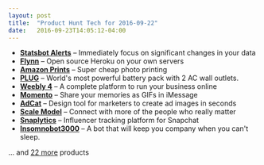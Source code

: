 ```yaml
---
layout: post
title:  "Product Hunt Tech for 2016-09-22"
date:   2016-09-23T14:05:12-04:00
---
```


* **[Statsbot Alerts](https://www.producthunt.com/tech/statsbot-alerts?utm_campaign=producthunt-api&utm_medium=api&utm_source=Application%3A+Daily+Digest+RSS+%28ID%3A+3202%29)** – Immediately focus on significant changes in your data
* **[Flynn](https://www.producthunt.com/tech/flynn?utm_campaign=producthunt-api&utm_medium=api&utm_source=Application%3A+Daily+Digest+RSS+%28ID%3A+3202%29)** – Open source Heroku on your own servers
* **[Amazon Prints](https://www.producthunt.com/tech/amazon-prints?utm_campaign=producthunt-api&utm_medium=api&utm_source=Application%3A+Daily+Digest+RSS+%28ID%3A+3202%29)** – Super cheap photo printing
* **[PLUG](https://www.producthunt.com/tech/plug-3?utm_campaign=producthunt-api&utm_medium=api&utm_source=Application%3A+Daily+Digest+RSS+%28ID%3A+3202%29)** – World's most powerful battery pack with 2 AC wall outlets.
* **[Weebly 4](https://www.producthunt.com/tech/weebly-4-2?utm_campaign=producthunt-api&utm_medium=api&utm_source=Application%3A+Daily+Digest+RSS+%28ID%3A+3202%29)** – A complete platform to run your business online
* **[Momento](https://www.producthunt.com/tech/momento?utm_campaign=producthunt-api&utm_medium=api&utm_source=Application%3A+Daily+Digest+RSS+%28ID%3A+3202%29)** – Share your memories as GIFs in iMessage
* **[AdCat](https://www.producthunt.com/tech/adcat-2?utm_campaign=producthunt-api&utm_medium=api&utm_source=Application%3A+Daily+Digest+RSS+%28ID%3A+3202%29)** – Design tool for marketers to create ad images in seconds
* **[Scale Model](https://www.producthunt.com/tech/scale-model-2?utm_campaign=producthunt-api&utm_medium=api&utm_source=Application%3A+Daily+Digest+RSS+%28ID%3A+3202%29)** – Connect with more of the people who really matter
* **[Snaplytics](https://www.producthunt.com/tech/snaplytics-2?utm_campaign=producthunt-api&utm_medium=api&utm_source=Application%3A+Daily+Digest+RSS+%28ID%3A+3202%29)** – Influencer tracking platform for Snapchat
* **[Insomnobot3000](https://www.producthunt.com/tech/insomnobot3000?utm_campaign=producthunt-api&utm_medium=api&utm_source=Application%3A+Daily+Digest+RSS+%28ID%3A+3202%29)** – A bot that will keep you company when you can't sleep.

… and [22 more](https://www.producthunt.com/tech) products